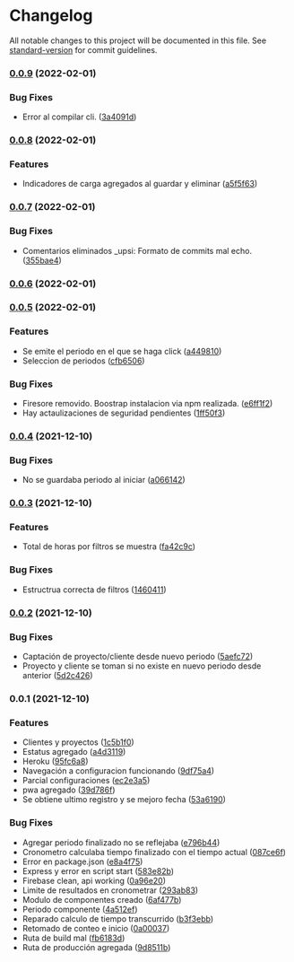 # Changelog

All notable changes to this project will be documented in this file. See [standard-version](https://github.com/conventional-changelog/standard-version) for commit guidelines.

### [0.0.9](https://github.com/RafaelAngelRamirez/cronometro-gui/compare/v0.0.8...v0.0.9) (2022-02-01)


### Bug Fixes

* Error al compilar cli. ([3a4091d](https://github.com/RafaelAngelRamirez/cronometro-gui/commit/3a4091de5adac94e00b3dce1055736a865f47e56))

### [0.0.8](https://github.com/RafaelAngelRamirez/cronometro-gui/compare/v0.0.7...v0.0.8) (2022-02-01)


### Features

* Indicadores de carga agregados al guardar y eliminar ([a5f5f63](https://github.com/RafaelAngelRamirez/cronometro-gui/commit/a5f5f63b5fdd2c5083b1e94b35237c930eb09e48))

### [0.0.7](https://github.com/RafaelAngelRamirez/cronometro-gui/compare/v0.0.6...v0.0.7) (2022-02-01)


### Bug Fixes

* Comentarios eliminados _upsi: Formato de commits mal echo. ([355bae4](https://github.com/RafaelAngelRamirez/cronometro-gui/commit/355bae4621830492c892b56a7eae8d53c3a060f0))

### [0.0.6](https://github.com/RafaelAngelRamirez/cronometro-gui/compare/v0.0.5...v0.0.6) (2022-02-01)

### [0.0.5](https://github.com/RafaelAngelRamirez/cronometro-gui/compare/v0.0.4...v0.0.5) (2022-02-01)


### Features

* Se emite el periodo en el que se haga click ([a449810](https://github.com/RafaelAngelRamirez/cronometro-gui/commit/a449810f0b5a1c3e026c0e0273087a44900d6d9e))
* Seleccion de periodos ([cfb6506](https://github.com/RafaelAngelRamirez/cronometro-gui/commit/cfb6506a563c3feaea76c0e25aacdf1a1519f798))


### Bug Fixes

* Firesore removido. Boostrap instalacion via npm realizada. ([e6ff1f2](https://github.com/RafaelAngelRamirez/cronometro-gui/commit/e6ff1f2d91a7de1ba78c6eaac9b68ad1eb45ea6b))
* Hay actaulizaciones de seguridad pendientes ([1ff50f3](https://github.com/RafaelAngelRamirez/cronometro-gui/commit/1ff50f38cbe1971bbca904f87782d0079640e829))

### [0.0.4](https://github.com/RafaelAngelRamirez/cronometro-gui/compare/v0.0.3...v0.0.4) (2021-12-10)


### Bug Fixes

* No se guardaba periodo al iniciar ([a066142](https://github.com/RafaelAngelRamirez/cronometro-gui/commit/a0661424b20ed40e9064359130ca34f29055c132))

### [0.0.3](https://github.com/RafaelAngelRamirez/cronometro-gui/compare/v0.0.2...v0.0.3) (2021-12-10)


### Features

* Total de horas por filtros se muestra ([fa42c9c](https://github.com/RafaelAngelRamirez/cronometro-gui/commit/fa42c9c657b8e12b315d38a87028554162a0fa10))


### Bug Fixes

* Estructrua correcta de filtros ([1460411](https://github.com/RafaelAngelRamirez/cronometro-gui/commit/146041131f9b97f269d6f44fc696d891eb0ec445))

### [0.0.2](https://github.com/RafaelAngelRamirez/cronometro-gui/compare/v0.0.1...v0.0.2) (2021-12-10)


### Bug Fixes

* Captación de proyecto/cliente desde nuevo periodo ([5aefc72](https://github.com/RafaelAngelRamirez/cronometro-gui/commit/5aefc727de84716626e89c04f8e029abd4bfea2f))
* Proyecto y cliente se toman si no existe en nuevo periodo desde anterior ([5d2c426](https://github.com/RafaelAngelRamirez/cronometro-gui/commit/5d2c42630a1e4db409afa80e767c6d40b578a496))

### 0.0.1 (2021-12-10)


### Features

* Clientes y proyectos ([1c5b1f0](https://github.com/RafaelAngelRamirez/cronometro-gui/commit/1c5b1f04c1d72cd6a19e1e776d826171f47f587d))
* Estatus agregado ([a4d3119](https://github.com/RafaelAngelRamirez/cronometro-gui/commit/a4d3119c5ba741e78007fb9e17a0b8063f889679))
* Heroku ([95fc6a8](https://github.com/RafaelAngelRamirez/cronometro-gui/commit/95fc6a802b7d9eace984d23df455e1edfab9789f))
* Navegación a configuracion funcionando ([9df75a4](https://github.com/RafaelAngelRamirez/cronometro-gui/commit/9df75a49571de89f6c98597d6b6ffb728f2c4749))
* Parcial configuraciones ([ec2e3a5](https://github.com/RafaelAngelRamirez/cronometro-gui/commit/ec2e3a577fcd5cbd9539fc096ac6c15e6f8edffe))
* pwa agregado ([39d786f](https://github.com/RafaelAngelRamirez/cronometro-gui/commit/39d786f720c77090dcd370927bfaea69ec7c8fc5))
* Se obtiene ultimo registro y se mejoro fecha ([53a6190](https://github.com/RafaelAngelRamirez/cronometro-gui/commit/53a61900ab14e85245d8f98ac995d3438b5e26f9))


### Bug Fixes

* Agregar periodo finalizado no se reflejaba ([e796b44](https://github.com/RafaelAngelRamirez/cronometro-gui/commit/e796b4430b00fb3b6e3ccce7baaf2bf3be36551d))
* Cronometro calculaba tiempo finalizado con el tiempo actual ([087ce6f](https://github.com/RafaelAngelRamirez/cronometro-gui/commit/087ce6fae9474673f8666de43fc8a806712daed9))
* Error en package.json ([e8a4f75](https://github.com/RafaelAngelRamirez/cronometro-gui/commit/e8a4f750dcf7354e02f57e17f518a2afb74c9087))
* Express y error en script start ([583e82b](https://github.com/RafaelAngelRamirez/cronometro-gui/commit/583e82b89371e8ed39c934a1f36d2ae77a03e701))
* Firebase clean, api working ([0a96e20](https://github.com/RafaelAngelRamirez/cronometro-gui/commit/0a96e20da8520c2d94fcec22a94f133b0289e4d0))
* Limite de resultados en cronometrar ([293ab83](https://github.com/RafaelAngelRamirez/cronometro-gui/commit/293ab8322d9095370f809bfdc3ff0a42ab80e5da))
* Modulo de componentes creado ([6af477b](https://github.com/RafaelAngelRamirez/cronometro-gui/commit/6af477b1de4910f75e26edffb251e266f0fdacdf))
* Periodo componente ([4a512ef](https://github.com/RafaelAngelRamirez/cronometro-gui/commit/4a512efda53a459779534b932d94dc99135cb3fb))
* Reparado calculo de tiempo transcurrido ([b3f3ebb](https://github.com/RafaelAngelRamirez/cronometro-gui/commit/b3f3ebb99e2ef17888f301d8b7a695dbed6a757b))
* Retomado de conteo e inicio ([0a00037](https://github.com/RafaelAngelRamirez/cronometro-gui/commit/0a000378eab62d497dd9eae60f7a24bf3dfd3c2c))
* Ruta de build mal ([fb6183d](https://github.com/RafaelAngelRamirez/cronometro-gui/commit/fb6183dfe023baa8bc9c65b3020126f0a422b5fb))
* Ruta de producción agregada ([9d8511b](https://github.com/RafaelAngelRamirez/cronometro-gui/commit/9d8511ba0fa29362b42df8906ac779a7a1ebedb0))
